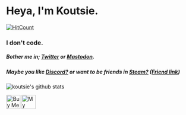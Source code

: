 # Heya, I'm Koutsie. 
[![HitCount](http://hits.dwyl.com/koutsie/koutsie.svg)](http://hits.dwyl.com/koutsie/koutsie)

### I don't code.

##### Bother me in; [Twitter](https://twitter.com/notkoutsie) or [Mastodon](https://mastodon.technology/@koutsie).
##### Maybe you like [Discord?](https://dsc.bio/ko) or want to be friends in [Steam?](https://steamcommunity.com/id/koutsie/) ([Friend link](https://s.team/p/pvc-bmhq))


![koutsie's github stats](https://github-readme-stats.vercel.app/api?username=koutsie&show_icons=true&hide_border=true&theme=synthwave)


<a href="https://www.buymeacoffee.com/koutsie" target="_blank"><img src="https://cdn.buymeacoffee.com/buttons/lato-orange.png" alt="Buy Me A Coffee" align="left" height="38" ></a>


<a href="https://steamlevels.com/r/k" target="_blank"><img src="https://static.steamlevels.com/img/SteamLevelsGif.gif" alt="My steamlevels link!" align="left" height="38" ></a>
